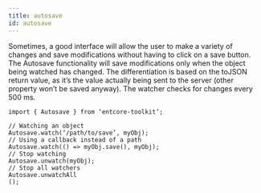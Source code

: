 ```yaml
---
title: autosave
id: autosave
---
```

Sometimes, a good interface will allow the user to make a variety of changes
and save modifications without having to click on a save button.
The Autosave functionality will save modifications only when the object being watched
has changed. The differentiation is based on the toJSON return value,
as it’s the value actually being sent to the server (other property won’t be saved anyway).
The watcher checks for changes every 500 ms.

    import { Autosave } from ‘entcore-toolkit’;

    // Watching an object
    Autosave.watch(‘/path/to/save’, myObj);
    // Using a callback instead of a path
    Autosave.watch(() => myObj.save(), myObj);
    // Stop watching
    Autosave.unwatch(myObj);
    // Stop all watchers
    Autosave.unwatchAll
    ();
